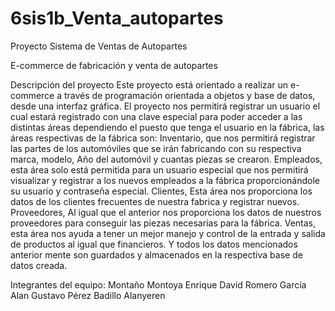 # 6sis1b_Venta_autopartes
Proyecto Sistema de Ventas de Autopartes

E-commerce de fabricación y venta de autopartes 

Descripción del proyecto 
Este proyecto está orientado a realizar un e-commerce a través de programación orientada a objetos y base de datos, desde una interfaz gráfica.
El proyecto nos permitirá registrar un usuario el cual estará registrado con una clave especial para poder acceder a las distintas áreas dependiendo el puesto que tenga el usuario en la fábrica, las áreas respectivas de la fábrica son:
Inventario, que nos permitirá registrar las partes de los automóviles que se irán fabricando con su respectiva marca, modelo, Año del automóvil y cuantas piezas se crearon.
Empleados, esta área solo está permitida para un usuario especial que nos permitirá visualizar y registrar a los nuevos empleados a la fábrica proporcionándole su usuario y contraseña especial.
Clientes, Esta área nos proporciona los datos de los clientes frecuentes de nuestra fabrica y registrar nuevos.
Proveedores, Al igual que el anterior nos proporciona los datos de nuestros proveedores para conseguir las piezas necesarias para la fábrica.
Ventas, esta área nos ayuda a tener un mejor manejo y control de la entrada y salida de productos al igual que financieros.
Y todos los datos mencionados anterior mente son guardados y almacenados en la respectiva base de datos creada.



Integrantes del equipo:
Montaño Montoya Enrique David
Romero García Alan Gustavo
Pérez Badillo Alanyeren
